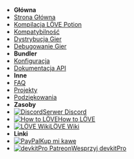 - **Główna**
- [Strona Główna](translations/pl-pl/)
- [Kompilacja LÖVE Potion](translations/pl-pl/building)
- [Kompatybilność](translations/pl-pl/compatibility)
- [Dystrybucja Gier](translations/pl-pl/packaging)
- [Debugowanie Gier](translations/pl-pl/debugging)
- **Bundler**
- [Konfiguracja](translations/pl-pl/bundler/index)
- [Dokumentacja API](translations/pl-pl/bundler/api)
- **Inne**
- [FAQ](translations/pl-pl/faq)
- [Projekty](translations/pl-pl/showcase)
- [Podziękowania](translations/pl-pl/credits)
- **Zasoby**
- [![Discord](https://icongr.am/simple/discord.svg?colored&size=16)Serwer Discord](https://discord.gg/ggbKkhc)
- [![How to LÖVE](https://icongr.am/simple/readthedocs.svg?colored&size=16)How to LÖVE](https://sheepolution.com/learn/book/contents)
- [![LÖVE Wiki](https://icongr.am/fontawesome/heart.svg?size=16&color=ff75e1)LÖVE Wiki](https://love2d.org/wiki)
- **Linki**
- [![PayPal](https://icongr.am/simple/buymeacoffee.svg?colored&size=16)Kup mi kawę](https://paypal.me/TurtleP)
- [![devkitPro Patreon](https://icongr.am/simple/patreon.svg?colored&size=16)Wesprzyj devkitPro](https://www.patreon.com/devkitPro)
